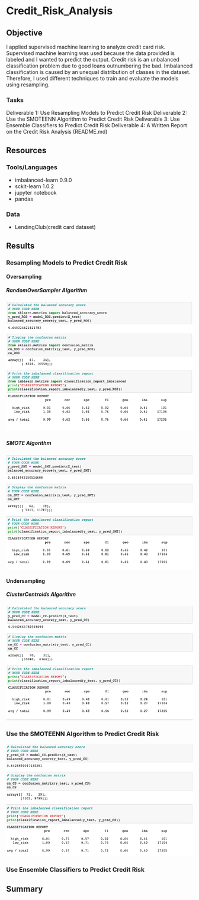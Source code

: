 # Credit_Risk_Analysis

## Objective
I applied supervised machine learning to analyze credit card risk. Supervised machine learning was used because the data provided is labeled and I wanted to predict the output.  Credit risk is an unbalanced classification problem due to good loans outnumbering the bad.  Imbalanced classification is caused by an unequal distribution of classes in the dataset.  Therefore, I used different techniques to train and evaluate the models using resampling.

### Tasks
Deliverable 1: Use Resampling Models to Predict Credit Risk
Deliverable 2: Use the SMOTEENN Algorithm to Predict Credit Risk
Deliverable 3: Use Ensemble Classifiers to Predict Credit Risk
Deliverable 4: A Written Report on the Credit Risk Analysis (README.md)


## Resources

### Tools/Languages
- imbalanced-learn 0.9.0
- sckit-learn 1.0.2
- jupyter notebook 
- pandas


### Data
- LendingClub(credit card dataset)

## Results

### Resampling Models to Predict Credit Risk
#### Oversampling 

##### RandomOverSampler Algorithm

![Getting Started](images/ROS.png)

##### SMOTE Algorithm

![Getting Started](images/SMOTE.png)

#### Undersampling

##### ClusterCentroids Algorithm

![Getting Started](images/CC.png)

### Use the SMOTEENN Algorithm to Predict Credit Risk

![Getting Started](images/CS.png)

### Use Ensemble Classifiers to Predict Credit Risk

## Summary